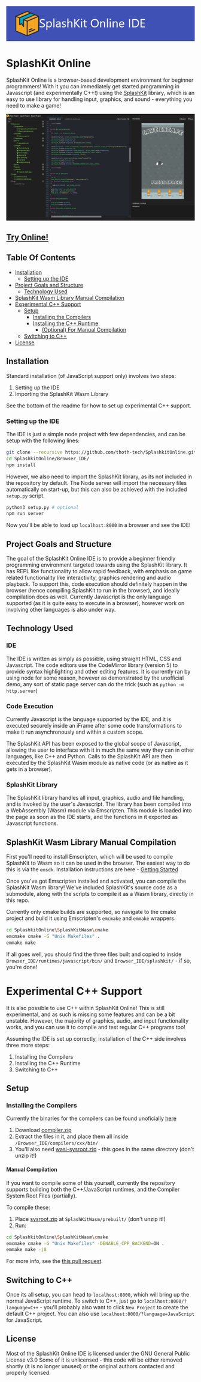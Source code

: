 <img src="SplashKitOnlineIDETitle.png" alt="SplashKit Online IDE"/>

# SplashKit Online

SplashKit Online is a browser-based development environment for beginner programmers!
With it you can immediately get started programming in Javascript (and experimentally C++!) using the [SplashKit](https://splashkit.io) library, which is an easy to use library for handling input, graphics, and sound - everything you need to make a game!

![prototype-image](SplashKitOnlineIDEPrototypeImage.png)

## [Try Online!](https://whypenguins.github.io/SplashkitOnline/)

## Table Of Contents

- [Installation](#installation)
    - [Setting up the IDE](#setting-up-the-ide)
- [Project Goals and Structure](#project-goals-and-structure)
    - [Technology Used](#technology-used)
- [SplashKit Wasm Library Manual Compilation](#splashkit-wasm-library-manual-compilation)
- [Experimental C++ Support](#experimental-c-support)
    - [Setup](#setup)
	    - [Installing the Compilers](#installing-the-compilers)
	    - [Installing the C++ Runtime](#installing-the-c-runtime)
	        - [(Optional) For Manual Compilation](#optional-for-manual-compilation)
    - [Switching to C++](#switching-to-c)
- [License](#license)
## Installation

Standard installation (of JavaScript support only) involves two steps:

 1. Setting up the IDE
 2. Importing the SplashKit Wasm Library

See the bottom of the readme for how to set up experimental C++ support.

### Setting up the IDE
The IDE is just a simple node project with few dependencies, and can be setup with the following lines:
```bash
git clone --recursive https://github.com/thoth-tech/SplashkitOnline.git
cd SplashkitOnline/Browser_IDE/
npm install
```
However, we also need to import the SplashKit library, as its not included in the repository by default. The Node server will import the necessary files automatically on start-up, but this can also be achieved with the included `setup.py` script.
```bash
python3 setup.py # optional
npm run server
```
Now you'll be able to load up `localhost:8000` in a browser and see the IDE!

## Project Goals and Structure
The goal of the SplashKit Online IDE is to provide a beginner friendly programming environment targeted towards using the SplashKit library. It has REPL like functionality to allow rapid feedback, with emphasis on game related functionality like interactivity, graphics rendering and audio playback. To support this, code execution should definitely happen in the browser (hence compiling SplashKit to run in the browser), and ideally compilation does as well. Currently Javascript is the only language supported (as it is quite easy to execute in a browser), however work on involving other languages is also under way.

## Technology Used
### IDE
The IDE is written as simply as possible, using straight HTML, CSS and Javascript. The code editors use the CodeMirror library (version 5) to provide syntax highlighting and other editing features. It is currently ran by using node for some reason, however as demonstrated by the unofficial demo, any sort of static page server can do the trick (such as `python -m http.server`)

### Code Execution
Currently Javascript is the language supported by the IDE, and it is executed securely inside an iFrame after some code transformations to make it run asynchronously and within a custom scope.

The SplashKit API has been exposed to the global scope of Javascript, allowing the user to interface with it in much the same way they can in other languages, like C++ and Python. Calls to the SplashKit API are then executed by the SplashKit Wasm module as native code (or as native as it gets in a browser).

### SplashKit Library
The SplashKit library handles all input, graphics, audio and file handling, and is invoked by the user's Javascript. The library has been compiled into a WebAssembly (Wasm) module via Emscripten. This module is loaded into the page as soon as the IDE starts, and the functions in it exported as Javascript functions.

## SplashKit Wasm Library Manual Compilation
First you'll need to install Emscripten, which will be used to compile SplashKit to Wasm so it can be used in the browser. The easiest way to do this is via the `emsdk`. Installation instructions are here - [Getting Started](https://emscripten.org/docs/getting_started/downloads.html)

Once you've got Emscripten installed and activated, you can compile the SplashKit Wasm library! We've included SplashKit's source code as a submodule, along with the scripts to compile it as a Wasm library, directly in this repo.

Currently only cmake builds are supported, so navigate to the cmake project and build it using Emscripten's `emcmake` and `emmake` wrappers.
```bash
cd SplashkitOnline\SplashKitWasm\cmake
emcmake cmake -G "Unix Makefiles" .
emmake make
```
If all goes well, you should find the three files built and copied to inside `Browser_IDE/runtimes/javascript/bin/` and `Browser_IDE/splashkit/` - if so, you're done!

# Experimental C++ Support
It is also possible to use C++ within SplashKit Online! This is still experimental, and as such is missing some features and can be a bit unstable. However, the majority of graphics, audio, and input functionality works, and you can use it to compile and test regular C++ programs too!

Assuming the IDE is set up correctly, installation of the C++ side involves three more steps:

 1. Installing the Compilers
 2. Installing the C++ Runtime
 3. Switching to C++

## Setup
### Installing the Compilers
Currently the binaries for the compilers can be found unoficially [here](https://github.com/WhyPenguins/SplashkitOnline/blob/cxx_language_backend_binaries/Browser_IDE/compilers/cxx/bin/)

1. Download [compiler.zip](https://github.com/WhyPenguins/SplashkitOnline/blob/cxx_language_backend_binaries/Browser_IDE/compilers/cxx/bin/compiler.zip)
2. Extract the files in it, and place them all inside `/Browser_IDE/compilers/cxx/bin/`
3. You'll also need [wasi-sysroot.zip](https://github.com/WhyPenguins/SplashkitOnline/blob/cxx_language_backend_binaries/Browser_IDE/compilers/cxx/bin/wasi-sysroot.zip) - this goes in the same directory (don't unzip it!)

####  Manual Compilation
If you want to compile some of this yourself, currently the repository supports building both the C++/JavaScript runtimes, and the Compiler System Root Files (partially).

To compile these:
1. Place [sysroot.zip](https://github.com/WhyPenguins/SplashkitOnline/tree/cxx_language_backend_binaries/SplashKitWasm/prebuilt/sysroot.zip) at `SplashKitWasm/prebuilt/` (don't unzip it!)
2. Run:
```bash
cd SplashkitOnline\SplashKitWasm\cmake
emcmake cmake -G "Unix Makefiles" -DENABLE_CPP_BACKEND=ON .
emmake make -j8
```

For more info, see the [this pull request](https://github.com/thoth-tech/SplashkitOnline/pull/65).

## Switching to C++

Once its all setup, you can head to `localhost:8000`, which will bring up the normal JavaScript runtime. To switch to C++, just go to `localhost:8000/?language=C++` - you'll probably also want to click `New Project` to create the default C++ project. You can also use `localhost:8000/?language=JavaScript` for JavaScript.

## License

Most of the SplashKit Online IDE is licensed under the GNU General Public License v3.0
Some of it is unlicensed - this code will be either removed shortly (it is no longer unused) or the original authors contacted and properly licensed.
